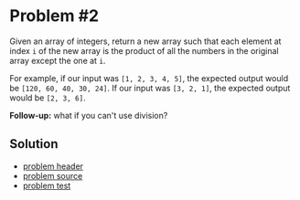 # Problem #2

Given an array of integers, return a new array such that each element at index `i`
of the new array is the product of all the numbers in the original array except
the one at `i`.

For example, if our input was `[1, 2, 3, 4, 5]`, the expected output would be
`[120, 60, 40, 30, 24]`. If our input was `[3, 2, 1]`, the expected output would be
`[2, 3, 6]`.

**Follow-up:** what if you can't use division?

## Solution

* [problem header](/solutions/2/problem.hpp)
* [problem source](/solutions/2/problem.cpp)
* [problem test](/solutions/2/test.cpp)
